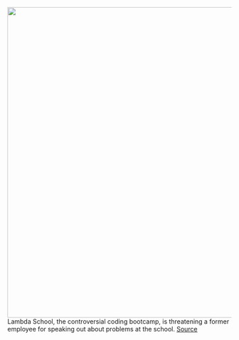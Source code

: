 <img src='https://cdn.vox-cdn.com/thumbor/xeD4ZO19Hm6HDmWJCytdBotjAwE=/0x0:2040x1360/1200x800/filters:focal(857x517:1183x843)/cdn.vox-cdn.com/uploads/chorus_image/image/66470865/acastro_200306_1777_Lambda_0001.0.jpg' width='700px' /><br/>
Lambda School, the controversial coding bootcamp, is threatening a former employee for speaking out about problems at the school.
<a href='https://www.theverge.com/2020/3/9/21166640/lambda-school-former-employee-threat-coding-bootcamp-nondisclosure'> Source <a/>